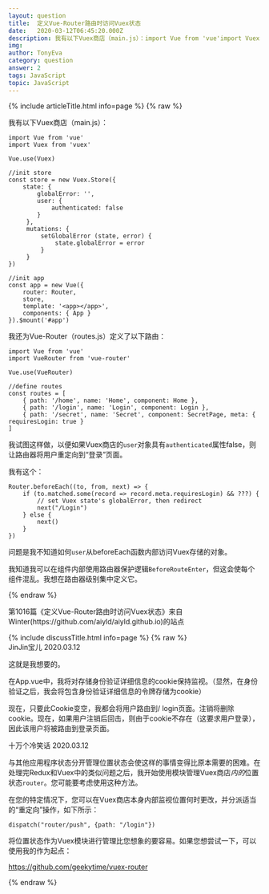 ```yaml
---
layout: question
title:  定义Vue-Router路由时访问Vuex状态
date:   2020-03-12T06:45:20.000Z
description: 我有以下Vuex商店（main.js）：import Vue from 'vue'import Vuex from 'vuex'Vue.use(...
img: 
author: TonyEva
category: question
answer: 2
tags: JavaScript
topic: JavaScript
---
```

<div class="article-root">
  <div class="article">
    {% include articleTitle.html info=page %}
    {% raw %}
    <div class="article-content"><p><font style="vertical-align: inherit;"><font style="vertical-align: inherit;">我有以下Vuex商店（main.js）：</font></font></p>

<pre><code>import Vue from 'vue'<font></font>
import Vuex from 'vuex'<font></font>
<font></font>
Vue.use(Vuex)<font></font>
<font></font>
//init store<font></font>
const store = new Vuex.Store({<font></font>
    state: {<font></font>
        globalError: '',<font></font>
        user: {<font></font>
            authenticated: false<font></font>
        }<font></font>
     },<font></font>
     mutations: {<font></font>
         setGlobalError (state, error) {<font></font>
             state.globalError = error<font></font>
         }<font></font>
     }<font></font>
})<font></font>
<font></font>
//init app<font></font>
const app = new Vue({<font></font>
    router: Router,<font></font>
    store,<font></font>
    template: '&lt;app&gt;&lt;/app&gt;',<font></font>
    components: { App }<font></font>
}).$mount('#app')<font></font>
</code></pre>

<p><font style="vertical-align: inherit;"><font style="vertical-align: inherit;">我还为Vue-Router（routes.js）定义了以下路由：</font></font></p>

<pre><code>import Vue from 'vue'<font></font>
import VueRouter from 'vue-router'<font></font>
<font></font>
Vue.use(VueRouter)<font></font>
<font></font>
//define routes<font></font>
const routes = [<font></font>
    { path: '/home', name: 'Home', component: Home },<font></font>
    { path: '/login', name: 'Login', component: Login },<font></font>
    { path: '/secret', name: 'Secret', component: SecretPage, meta: { requiresLogin: true }<font></font>
]<font></font>
</code></pre>

<p><font style="vertical-align: inherit;"><font style="vertical-align: inherit;">我试图这样做，以便如果Vuex商店的</font></font><code>user</code><font style="vertical-align: inherit;"><font style="vertical-align: inherit;">对象具有</font></font><code>authenticated</code><font style="vertical-align: inherit;"><font style="vertical-align: inherit;">属性false，则让路由器将用户重定向到“登录”页面。</font></font></p>

<p><font style="vertical-align: inherit;"><font style="vertical-align: inherit;">我有这个：</font></font></p>

<pre><code>Router.beforeEach((to, from, next) =&gt; {<font></font>
    if (to.matched.some(record =&gt; record.meta.requiresLogin) &amp;&amp; ???) {<font></font>
        // set Vuex state's globalError, then redirect<font></font>
        next("/Login")<font></font>
    } else {<font></font>
        next()<font></font>
    }<font></font>
})<font></font>
</code></pre>

<p><font style="vertical-align: inherit;"><font style="vertical-align: inherit;">问题是我不知道如何</font></font><code>user</code><font style="vertical-align: inherit;"><font style="vertical-align: inherit;">从beforeEach函数内部</font><font style="vertical-align: inherit;">访问Vuex存储的</font><font style="vertical-align: inherit;">对象。</font></font></p>

<p><font style="vertical-align: inherit;"><font style="vertical-align: inherit;">我知道我可以在组件内部使用路由器保护逻辑</font></font><code>BeforeRouteEnter</code><font style="vertical-align: inherit;"><font style="vertical-align: inherit;">，但这会使每个组件混乱。</font><font style="vertical-align: inherit;">我想在路由器级别集中定义它。</font></font></p></div>
    {% endraw %}
  </div>
  <p class="winter_mark">第1016篇《定义Vue-Router路由时访问Vuex状态》来自Winter(https://github.com/aiyld/aiyld.github.io)的站点</p>
  <div class="discuss-wrapper">
    {% include discussTitle.html info=page %}
    {% raw %}
    <div class="discuss-list">
    <div class="discuss-item">
        <div class="discuss-parent">
          <div class="discuss-meta">
            <span class="discuss-user">JinJin宝儿</span>
            <span class="discuss-time">2020.03.12</span>
          </div>
          <div class="discuss-comment"><p><font style="vertical-align: inherit;"><font style="vertical-align: inherit;">这就是我想要的。</font></font></p>

<p><font style="vertical-align: inherit;"><font style="vertical-align: inherit;">在App.vue中，我将对存储身份验证详细信息的cookie保持监视。</font><font style="vertical-align: inherit;">（显然，在身份验证之后，我会将包含身份验证详细信息的令牌存储为cookie）</font></font></p>

<p><font style="vertical-align: inherit;"><font style="vertical-align: inherit;">现在，只要此Cookie变空，我都会将用户路由到/ login页面。</font><font style="vertical-align: inherit;">注销将删除cookie。</font><font style="vertical-align: inherit;">现在，如果用户注销后回击，则由于cookie不存在（这要求用户登录），因此该用户将被路由到登录页面。</font></font></p></div>
        </div></div><div class="discuss-item">
        <div class="discuss-parent">
          <div class="discuss-meta">
            <span class="discuss-user">十万个冷笑话</span>
            <span class="discuss-time">2020.03.12</span>
          </div>
          <div class="discuss-comment"><p><font style="vertical-align: inherit;"><font style="vertical-align: inherit;">与其他应用程序状态分开管理位置状态会使这样的事情变得比原本需要的困难。</font><font style="vertical-align: inherit;">在处理完Redux和Vuex中的类似问题之后，我开始</font><font style="vertical-align: inherit;">使用</font><font style="vertical-align: inherit;">模块</font><font style="vertical-align: inherit;">管理</font><font style="vertical-align: inherit;">Vuex商店</font></font><em><font style="vertical-align: inherit;"><font style="vertical-align: inherit;">内的</font></font></em><font style="vertical-align: inherit;"><font style="vertical-align: inherit;">位置状态</font></font><code>router</code><font style="vertical-align: inherit;"><font style="vertical-align: inherit;">。</font><font style="vertical-align: inherit;">您可能要考虑使用这种方法。</font></font></p>

<p><font style="vertical-align: inherit;"><font style="vertical-align: inherit;">在您的特定情况下，您可以在Vuex商店本身内部监视位置何时更改，并分派适当的“重定向”操作，如下所示：</font></font></p>

<pre><code>dispatch("router/push", {path: "/login"})
</code></pre>

<p><font style="vertical-align: inherit;"><font style="vertical-align: inherit;">将位置状态作为Vuex模块进行管理比您想象的要容易。</font><font style="vertical-align: inherit;">如果您想尝试一下，可以使用我的作为起点：</font></font></p>

<p><a href="https://github.com/geekytime/vuex-router" rel="nofollow noreferrer"><font style="vertical-align: inherit;"><font style="vertical-align: inherit;">https://github.com/geekytime/vuex-router</font></font></a></p></div>
        </div></div>
    </div>
    {% endraw %}
  </div>
<div>
